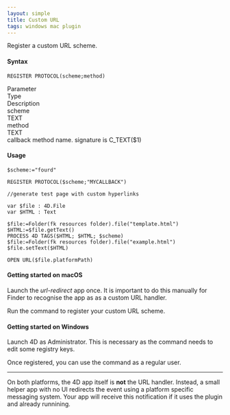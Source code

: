 ```yaml
---
layout: simple
title: Custom URL
tags: windows mac plugin
---
```


Register a custom URL scheme.

<!--more-->

#### Syntax

```
REGISTER PROTOCOL(scheme;method)
```

<div class="grid">
<div class="syntax-th cell cell--2">Parameter</div>
<div class="syntax-th cell cell--2">Type</div>
<div class="syntax-th cell cell--8">Description</div>
<div class="syntax-td cell cell--2">scheme</div>
<div class="syntax-td cell cell--2">TEXT</div>
<div class="syntax-td cell cell--8"></div>  
<div class="syntax-td cell cell--2">method</div>
<div class="syntax-td cell cell--2">TEXT</div>
<div class="syntax-td cell cell--8">callback method name. signature is C_TEXT($1)</div>    
</div>

#### Usage

```
$scheme:="fourd"

REGISTER PROTOCOL($scheme;"MYCALLBACK")

//generate test page with custom hyperlinks

var $file : 4D.File
var $HTML : Text

$file:=Folder(fk resources folder).file("template.html")
$HTML:=$file.getText()
PROCESS 4D TAGS($HTML; $HTML; $scheme)
$file:=Folder(fk resources folder).file("example.html")
$file.setText($HTML)

OPEN URL($file.platformPath)
```

#### Getting started on macOS

Launch the *url-redirect* app once. It is important to do this manually for Finder to recognise the app as as a custom URL handler.

Run the command to register your custom URL scheme.

#### Getting started on Windows

Launch 4D as Administrator. This is necessary as the command needs to edit some registry keys.

Once registered, you can use the command as a regular user.

---

On both platforms, the 4D app itself is **not** the URL handler. Instead, a small helper app with no UI redirects the event using a platform specific messaging system. Your app will receive this notification if it uses the plugin and already runnining.
